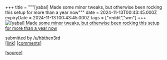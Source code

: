 +++
title = """[yabai] Made some minor tweaks, but otherwise been rocking this setup for more than a year now"""
date = 2024-11-13T00:43:45.000Z
expiryDate = 2024-11-13T00:43:45.000Z
tags = ["reddit","wm"]
+++
[![[yabai] Made some minor tweaks, but otherwise been rocking this setup for more than a year now](https://b.thumbs.redditmedia.com/lda13Q7TKtJKkXGjDMZ_5rLXaKQtmLNFZb26yalDDys.jpg "[yabai] Made some minor tweaks, but otherwise been rocking this setup for more than a year now")](https://www.reddit.com/r/unixporn/comments/1gq0ekp/yabai_made_some_minor_tweaks_but_otherwise_been/)

submitted by [/u/hbthen3rd](https://www.reddit.com/user/hbthen3rd)  
[\[link\]](https://www.reddit.com/gallery/1gq0ekp) [\[comments\]](https://www.reddit.com/r/unixporn/comments/1gq0ekp/yabai_made_some_minor_tweaks_but_otherwise_been/)

[[source]](https://www.reddit.com/r/unixporn/comments/1gq0ekp/yabai_made_some_minor_tweaks_but_otherwise_been/)
